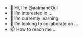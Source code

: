 - 👋 Hi, I’m @aatmaneOul
- 👀 I’m interested in ...
- 🌱 I’m currently learning 
- 💞️ I’m looking to collaborate on ...
- 📫 How to reach me ...

<!---
aatmaneOul/aatmaneOul is a ✨ special ✨ repository because its `README.md` (this file) appears on your GitHub profile.
You can click the Preview link to take a look at your changes.
--->
